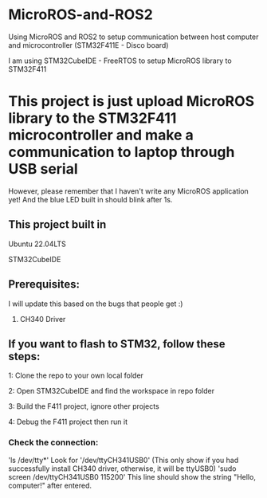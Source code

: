# MicroROS-and-ROS2
Using MicroROS and ROS2 to setup communication between host computer and microcontroller (STM32F411E - Disco board)

I am using STM32CubeIDE - FreeRTOS to setup MicroROS library to STM32F411
# This project is just upload MicroROS library to the STM32F411 microcontroller and make a communication to laptop through USB serial
However, please remember that I haven't write any MicroROS application yet! And the blue LED built in should blink after 1s.

## This project built in
Ubuntu 22.04LTS

STM32CubeIDE

## Prerequisites:
I will update this based on the bugs that people get :)

1. CH340 Driver

## If you want to flash to STM32, follow these steps:
1: Clone the repo to your own local folder

2: Open STM32CubeIDE and find the workspace in repo folder

3: Build the F411 project, ignore other projects

4: Debug the F411 project then run it

### Check the connection:
'ls /dev/tty*'
Look for '/dev/ttyCH341USB0' (This only show if you had successfully install CH340 driver, otherwise, it will be ttyUSB0)
'sudo screen /dev/ttyCH341USB0 115200'
This line should show the string "Hello, computer!" after entered.
